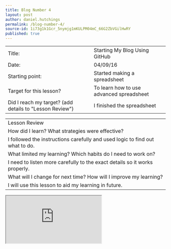 ```yaml
---
title: Blog Number 4
layout: post
author: daniel.hutchings
permalink: /blog-number-4/
source-id: 1i73g1k1Gcr_5nymjg1mKULPM04mC_66G2ZbVGilHwRY
published: true
---
```

<table>
  <tr>
    <td>Title:</td>
    <td>Starting My Blog Using GitHub</td>
  </tr>
  <tr>
    <td>Date:</td>
    <td>04/09/16</td>
  </tr>
  <tr>
    <td>Starting point:</td>

<td>Started making a spreadsheet</td>
  </tr>
  <tr>
    <td>Target for this lesson?</td>
    <td>To learn how to use advanced spreadsheet  </td>
  </tr>
  <tr>
    <td>Did I reach my target? 
(add details to "Lesson Review")</td>
    <td>I finished the spreadsheet</td>
  </tr>
</table>


<table>
  <tr>
    <td>Lesson Review</td>
  </tr>
  <tr>
    <td>How did I learn? What strategies were effective? </td>
  </tr>
  <tr>
    <td>I followed the instructions carefully and used logic to find out what to do.</td>
  </tr>
  <tr>
    <td>What limited my learning? Which habits do I need to work on? </td>
  </tr>
  <tr>
    <td>I need to listen more carefully to the exact details so it works properly.</td>
  </tr>
  <tr>
    <td>What will I change for next time? How will I improve my learning?</td>
  </tr>
  <tr>
    <td>I will use this lesson to aid my learning in future.</td>
  </tr>
</table>

<iframe src="https://docs.google.com/spreadsheets/d/1kU_gkUb2f5a29fStFlYfqXUxslsWDmQccY5ORhCVAUI/pubhtml?widget=true&amp;headers=false"></iframe>
